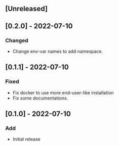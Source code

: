 ## [Unreleased]

## [0.2.0] - 2022-07-10

### Changed

- Change env-var names to add namespace.

## [0.1.1] - 2022-07-10

### Fixed

- Fix docker to use more end-user-like installation
- Fix some documentations.

## [0.1.0] - 2022-07-10

### Add

- Initial release
